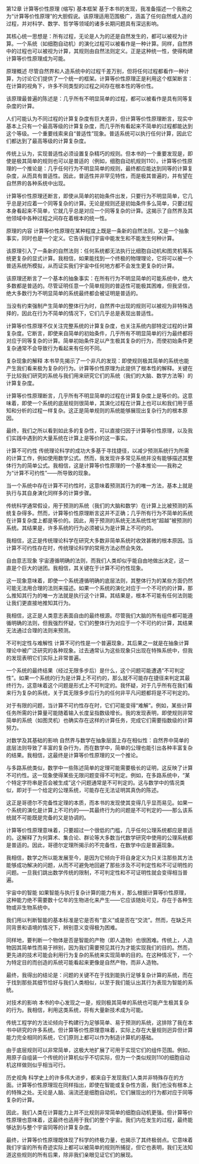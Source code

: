 第12章 计算等价性原理 (缩写)
基本框架
基于本书的发现，我准备描述一个我称之为“计算等价性原理”的大胆假说。该原理适用范围极广，涵盖了任何自然或人造的过程，并对科学、数学、哲学等领域的诸多长期问题具有深远影响。

其核心统一思想是：所有过程，无论是人为的还是自然发生的，都可以被视为计算。一个系统（如细胞自动机）的演化过程可以被看作是一种计算。同样，自然界中的过程也可以被视为计算，其规则由自然法则定义。正是这种统一性，使得构建计算等价性原理成为可能。

原理概述
尽管自然界和人造系统中的过程千差万别，但将任何过程都看作一种计算，为讨论它们提供了一个统一的框架。计算等价性原理正是利用这个框架断言：在计算的视角下，许多不同类型的过程之间存在根本性的等价性。

该原理最普遍的陈述是：几乎所有不明显简单的过程，都可以被看作是具有同等复杂度的计算。

人们可能认为不同过程的计算复杂度有巨大差异，但计算等价性原理断言，现实中基本上只有一个最高等级的计算复杂度，而几乎所有看起来不简单的过程都能达到这个等级。一个重要线索来自“普适性”现象。普适系统可以执行任何计算，因此它们都达到了最高等级的计算复杂度。

传统上认为，实现普适性必须设置复杂精巧的规则。但本书的一个重要发现是，即使是极其简单的规则也可以是普适的（例如，细胞自动机规则110）。计算等价性原理的一个推论是：几乎任何行为不明显简单的规则，最终都应能达到同等的计算复杂度，从而具有普适性。因此，普适性并非罕见特性，而是极其普遍的，并有望在自然界的各种系统中出现。

计算等价性原理还断言，即使从简单的初始条件出发，只要行为不明显简单，它几乎总是对应着一个同等复杂的计算。无论是规则还是初始条件多么简单，只要过程本身看起来不简单，它就几乎总是对应一个同等复杂的计算。这揭示了自然界及其他领域中各种过程之间存在着根本的统一性。

原理的内容
计算等价性原理在某种程度上既是一条新的自然法则，又是一个抽象事实，同时也是一个定义。它告诉我们宇宙中能发生和不能发生何种计算。

该原理引入了一条新的自然法则：任何系统都无法执行比细胞自动机和图灵机等系统更复杂的显式计算。我相信，如果能找到一个终极的物理理论，它将可以被一个普适系统所模拟，从而证实我们宇宙中任何地方都不会发生更复杂的计算。

该原理还断言了一个基本的抽象事实：在所有行为不明显简单的可能系统中，绝大多数都是普适的。尽管证明任意一个简单规则的普适性可能极其困难，但我坚信，绝大多数行为不明显简单的系统最终都会被证明是普适的。

当没有约束强制产生简单的整体行为时，自然界中出现的规则可以被视为非特殊选择的，因此在行为不简单的情况下，它们几乎总是表现出普适性。

计算等价性原理不仅关注完整系统的计算复杂度，也关注系统内部特定过程的计算复杂度。它断言，即使来自简单的初始条件，几乎所有不明显简单的行为最终都将对应于同等复杂的计算。简单初始条件足以产生极其复杂的行为，而使初始条件更复杂通常不会导致行为看起来有任何不同。

复杂现象的解释
本书早先揭示了一个非凡的发现：即使规则极其简单的系统也能产生我们看来极为复杂的行为。计算等价性原理为此提供了根本性的解释。关键在于比较我们研究的系统与我们用来研究它们的系统（我们的大脑、数学方法等）的计算复杂度。

计算等价性原理断言，几乎所有不明显简单的过程在计算复杂度上是等价的。这意味着，即使一个系统的底层规则很简单，其演化过程在计算上也可以和我们用于感知和分析的过程一样复杂。这正是简单规则的系统能够展现出复杂行为的根本原因。

最终，我们之所以看到如此多的复杂性，可以直接归因于计算等价性原理，以及我们实践中遇到的大量系统在计算上是等价的这一事实。

计算不可约性
传统理论科学的成功大多基于寻找捷径，以减少预测系统行为所需的计算工作，例如使用数学公式。然而，我发现许多常见系统并没有能够描述其整体行为的简单公式。我相信，这是计算等价性原理的一个基本推论——我称之为“计算不可约性”——所导致的现象。

当一个系统中存在计算不可约性时，这意味着预测其行为的唯一方法，基本上就是执行与其自身演化同样多的计算步骤。

传统科学通常假设，用于预测的系统（我们的大脑和数学）在计算上比被预测的系统复杂得多。然而，计算等价性原理断言这并不正确；几乎所有行为不简单的系统在计算复杂度上都是等价的。因此，用于预测的系统无法系统性地“超越”被预测的系统。其结果是，许多系统的行为必须被认为是计算上不可约的。

我相信，这正是传统理论科学在研究大多数非简单系统时收效甚微的根本原因。当计算不可约性存在时，传统理论科学的常用方法必然会失效。

自由意志现象
宇宙遵循明确的法则，而我们人类却似乎能自由地做出决定，这一直是个巨大的谜团。我相信，其关键在于计算不可约性现象。

这一现象意味着，即使一个系统遵循明确的底层法则，其整体行为的某些方面仍然可能无法用合理的法则来描述。如果一个系统的演化对应于一个不可约的计算，那么推知其行为的唯一方法就是执行这个计算。其结果是，根本不可能有任何法则能让我们更直接地推知其行为。

我相信，这正是人类意志表面自由的最终根源。尽管我们大脑的所有组件都可能遵循明确的法则，但我强烈怀疑，它们的整体行为对应于一个不可约的计算，其结果无法通过合理的法则来预测。

不可判定性与难解性
计算不可约性是一个普遍现象，其后果之一就是在抽象计算理论中被广泛研究的各种现象。过去通常认为这些现象只出现在特殊系统中，但我的发现表明它们实际上非常普遍。

一个系统的最终结果（经过无限多步后）是什么，这个问题可能遭遇“不可判定性”。如果一个系统的行为是计算上不可约的，那么就不可能存在捷径来判定其最终行为，这意味着这个问题是形式上不可判定的。我怀疑，对于几乎所有在我们看来行为复杂的系统，关于其无限多步后行为的任何非平凡问题都将是不可判定的。

对于有限的问题，当计算不可约性存在时，它们可能变得“难解”。例如，某些计算任务所需的计算量可能随着输入长度呈指数级增长。我的发现表明，即使规则非常简单的系统（如图灵机）也确实存在这样的计算任务，完成它们需要指数级的计算努力。

对数学及其基础的影响
自然界与数学在抽象层面上存在相似性：自然界中简单的底层法则导致了丰富的复杂行为，而在数学中，简单的公理也能引出各种丰富复杂的结果。我相信，这最终是计算等价性原理的又一个推论。

与多路系统类似，数学中一些陈述简单的定理可能需要极长的证明，这反映了计算不可约性。这一现象使得某些无限问题变得不可判定。例如，在多路系统中，“某个特定字符串是否会被生成”这个问题通常是不可判定的。这与数学中的情况类似，即对于一个给定的公理系统，可能存在无法证明其真伪的陈述。

这正是哥德尔不完备性定理的本质，而本书的发现使其变得几乎显而易见。如果一个系统的演化是计算上不可约的——其最终行为的问题是不可判定的——那么该系统就不可能既是完备的又是协调的。

计算等价性原理意味着，只要超过一个很低的门槛，几乎任何公理系统都应是普适的。这解释了为何算术、集合论、群论等大多数当代数学研究中使用的公理系统都是普适的。因此，哥德尔定理所揭示的不完备性，在数学中应是普遍现象。

我相信，数学之所以能发展至今，是因为它倾向于将自身定义为只关注那些其方法能够成功解决的问题，从而不可避免地回避了那些涉及不可判定性和不可证明性的问题。一旦我们跳出数学传统的限制，不可判定性和不可证明性就会变得相当普遍。

宇宙中的智能
如果智能与执行复杂计算的能力有关，那么根据计算等价性原理，这种能力绝不需要数十亿年的生物进化来产生——它应该随处可见，存在于各种生物或非生物系统中。

我们用以判断智能的基本标准是它是否有“意义”或是否在“交流”。然而，在缺乏共同背景和语境的情况下，辨别意义变得极为困难。

同样地，要判断一个物体是否是智能的产物（即人造物）也很困难。传统上，人造物因其简单性而易于辨别，因为我们需要预见其行为才能实现我们的目的。然而，更先进的技术可能会利用行为复杂的系统来实现简单的目的。在这种情况下，一个为特定目的而创造的系统可能看起来更像是自然产物，而非人造物。

最终，我得出的结论是：问题的关键不在于找到能执行足够复杂计算的系统，而在于找到那些其细节恰好与我们人类相似，以至于我们能认出其行为表现为智能的系统。

对技术的影响
本书的中心发现之一是，规则极其简单的系统也可能产生极其复杂的行为。我相信，利用这类系统，将有大量新技术成为可能。

传统工程学的方法论倾向于构建行为足够简单、易于预测的系统，这排除了我在本书中研究的许多系统。但计算等价性原理意味着，实际上存在大量规则迥异但计算能力完全相同的系统，它们原则上都可以作为制造计算机的基础。

由于底层规则可以非常简单，这极大地扩展了可用于实现它们的组件范围。例如，用原子自组装一个传统的计算机似乎不切实际，但为一个类似规则110的细胞自动机这样做则似乎相当可行。

历史视角
科学史上的许多伟大进步，都来自于发现我们人类并非特殊存在的方面。计算等价性原理现在同样指出，即使在智能或复杂性方面，我们也没有根本上的特殊之处。无论是人脑、湍流还是细胞自动机，它们展现出的行为都对应于同等复杂的计算。

因此，我们人类在计算能力上并不比规则非常简单的细胞自动机更强。但计算等价性原理也意味着，这最终也适用于我们的整个宇宙。我们内在发生的过程，最终能够达到与整个宇宙同等的计算复杂度。

最终，计算等价性原理既体现了科学的终极力量，也揭示了其终极弱点。它意味着我们宇宙的所有奇迹实际上都可以被简单的规则所捕捉，但它也表明，我们无法知道这些规则的所有后果，除非我们亲眼见证它们的展现。